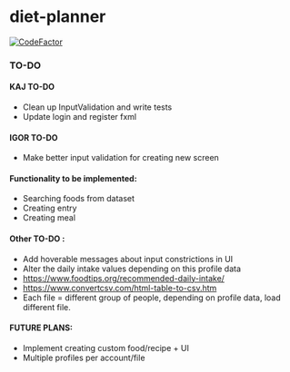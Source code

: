 # diet-planner
[![CodeFactor](https://www.codefactor.io/repository/github/igor-siergiej/diet-planner/badge)](https://www.codefactor.io/repository/github/igor-siergiej/diet-planner)
### TO-DO

#### KAJ TO-DO
- Clean up InputValidation and write tests
- Update login and register fxml

#### IGOR TO-DO
 - Make better input validation for creating new screen

#### Functionality to be implemented:
- Searching foods from dataset
- Creating entry
- Creating meal

#### Other TO-DO :
- Add hoverable messages about input constrictions in UI
- Alter the daily intake values depending on this profile data
- https://www.foodtips.org/recommended-daily-intake/
- https://www.convertcsv.com/html-table-to-csv.htm
- Each file = different group of people, depending on profile data, load different file.

#### FUTURE PLANS:
- Implement creating custom food/recipe + UI
- Multiple profiles per account/file
